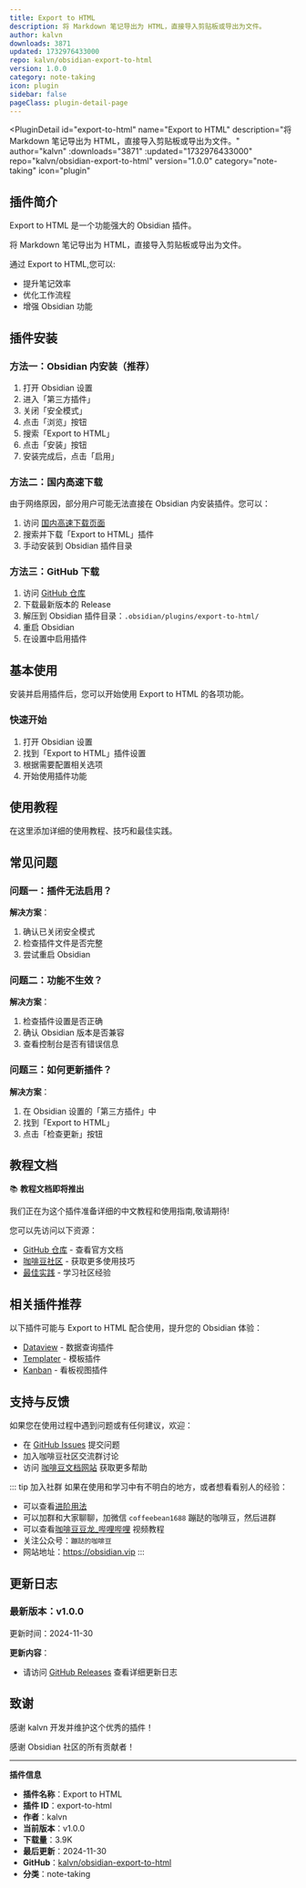 ```yaml
---
title: Export to HTML
description: 将 Markdown 笔记导出为 HTML，直接导入剪贴板或导出为文件。
author: kalvn
downloads: 3871
updated: 1732976433000
repo: kalvn/obsidian-export-to-html
version: 1.0.0
category: note-taking
icon: plugin
sidebar: false
pageClass: plugin-detail-page
---
```


<PluginDetail
  id="export-to-html"
  name="Export to HTML"
  description="将 Markdown 笔记导出为 HTML，直接导入剪贴板或导出为文件。"
  author="kalvn"
  :downloads="3871"
  :updated="1732976433000"
  repo="kalvn/obsidian-export-to-html"
  version="1.0.0"
  category="note-taking"
  icon="plugin"
>

<!-- AUTO_GENERATED_START -->
## 插件简介

Export to HTML 是一个功能强大的 Obsidian 插件。

将 Markdown 笔记导出为 HTML，直接导入剪贴板或导出为文件。

通过 Export to HTML,您可以:

- 提升笔记效率
- 优化工作流程
- 增强 Obsidian 功能

<!-- AUTO_GENERATED_END -->

<!-- AUTO_GENERATED_START -->
## 插件安装

### 方法一：Obsidian 内安装（推荐）

1. 打开 Obsidian 设置
2. 进入「第三方插件」
3. 关闭「安全模式」
4. 点击「浏览」按钮
5. 搜索「Export to HTML」
6. 点击「安装」按钮
7. 安装完成后，点击「启用」

### 方法二：国内高速下载

由于网络原因，部分用户可能无法直接在 Obsidian 内安装插件。您可以：

1. 访问 [国内高速下载页面](/zh/documentation/obsidian-plugins-download.html)
2. 搜索并下载「Export to HTML」插件
3. 手动安装到 Obsidian 插件目录

### 方法三：GitHub 下载

1. 访问 [GitHub 仓库](https://github.com/kalvn/obsidian-export-to-html)
2. 下载最新版本的 Release
3. 解压到 Obsidian 插件目录：`.obsidian/plugins/export-to-html/`
4. 重启 Obsidian
5. 在设置中启用插件

## 基本使用

安装并启用插件后，您可以开始使用 Export to HTML 的各项功能。

### 快速开始

1. 打开 Obsidian 设置
2. 找到「Export to HTML」插件设置
3. 根据需要配置相关选项
4. 开始使用插件功能

<!-- AUTO_GENERATED_END -->

<!-- CUSTOM_CONTENT_START:tutorial -->
## 使用教程

在这里添加详细的使用教程、技巧和最佳实践。

<!-- CUSTOM_CONTENT_END:tutorial -->

<!-- SHARED_CONTENT_START -->
## 常见问题

### 问题一：插件无法启用？

**解决方案**：
1. 确认已关闭安全模式
2. 检查插件文件是否完整
3. 尝试重启 Obsidian

### 问题二：功能不生效？

**解决方案**：
1. 检查插件设置是否正确
2. 确认 Obsidian 版本是否兼容
3. 查看控制台是否有错误信息

### 问题三：如何更新插件？

**解决方案**：
1. 在 Obsidian 设置的「第三方插件」中
2. 找到「Export to HTML」
3. 点击「检查更新」按钮

## 教程文档

📚 **教程文档即将推出**

我们正在为这个插件准备详细的中文教程和使用指南,敬请期待!

您可以先访问以下资源：
- [GitHub 仓库](https://github.com/kalvn/obsidian-export-to-html) - 查看官方文档
- [咖啡豆社区](/zh/bases/) - 获取更多使用技巧
- [最佳实践](/zh/best-practices/) - 学习社区经验

## 相关插件推荐

以下插件可能与 Export to HTML 配合使用，提升您的 Obsidian 体验：

- [Dataview](/zh/plugins/dataview.html) - 数据查询插件
- [Templater](/zh/plugins/templater-obsidian.html) - 模板插件
- [Kanban](/zh/plugins/obsidian-kanban.html) - 看板视图插件

## 支持与反馈

如果您在使用过程中遇到问题或有任何建议，欢迎：

- 在 [GitHub Issues](https://github.com/kalvn/obsidian-export-to-html/issues) 提交问题
- 加入咖啡豆社区交流群讨论
- 访问 [咖啡豆文档网站](https://obsidian.vip) 获取更多帮助

::: tip 加入社群
如果在使用和学习中有不明白的地方，或者想看看别人的经验：
- 可以查看[进阶用法](/zh/advanced)
- 可以加群和大家聊聊，加微信 `coffeebean1688` 蹦跶的咖啡豆，然后进群
- 可以查看[咖啡豆豆龙_哔哩哔哩](https://space.bilibili.com/618777356) 视频教程
- 关注公众号：`蹦跶的咖啡豆`
- 网站地址：https://obsidian.vip
:::
<!-- SHARED_CONTENT_END -->

<!-- AUTO_GENERATED_START -->
## 更新日志

### 最新版本：v1.0.0

更新时间：2024-11-30

**更新内容**：
- 请访问 [GitHub Releases](https://github.com/kalvn/obsidian-export-to-html/releases) 查看详细更新日志

## 致谢

感谢 kalvn 开发并维护这个优秀的插件！

感谢 Obsidian 社区的所有贡献者！

---

**插件信息**
- **插件名称**：Export to HTML
- **插件 ID**：export-to-html
- **作者**：kalvn
- **当前版本**：v1.0.0
- **下载量**：3.9K
- **最后更新**：2024-11-30
- **GitHub**：[kalvn/obsidian-export-to-html](https://github.com/kalvn/obsidian-export-to-html)
- **分类**：note-taking
<!-- AUTO_GENERATED_END -->

</PluginDetail>


